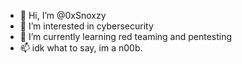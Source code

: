- 👋 Hi, I’m @0xSnoxzy
- 👀 I’m interested in cybersecurity
- 🌱 I’m currently learning red teaming and pentesting
- 📫 idk what to say, im a n00b.

<!---
0xSnoxzy/0xSnoxzy is a ✨ special ✨ repository because its `README.md` (this file) appears on your GitHub profile.
You can click the Preview link to take a look at your changes.
--->
